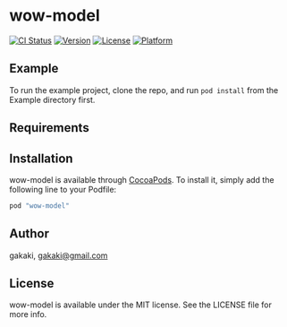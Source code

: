 # wow-model

[![CI Status](http://img.shields.io/travis/gakaki/wow-model.svg?style=flat)](https://travis-ci.org/gakaki/wow-model)
[![Version](https://img.shields.io/cocoapods/v/wow-model.svg?style=flat)](http://cocoapods.org/pods/wow-model)
[![License](https://img.shields.io/cocoapods/l/wow-model.svg?style=flat)](http://cocoapods.org/pods/wow-model)
[![Platform](https://img.shields.io/cocoapods/p/wow-model.svg?style=flat)](http://cocoapods.org/pods/wow-model)

## Example

To run the example project, clone the repo, and run `pod install` from the Example directory first.

## Requirements

## Installation

wow-model is available through [CocoaPods](http://cocoapods.org). To install
it, simply add the following line to your Podfile:

```ruby
pod "wow-model"
```

## Author

gakaki, gakaki@gmail.com

## License

wow-model is available under the MIT license. See the LICENSE file for more info.
